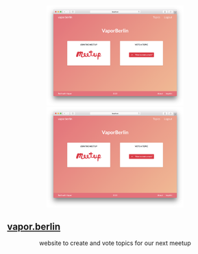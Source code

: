 <p align="center">
    <img src="index.png" width="320" alt="vapor.berlin">
    <br>
    <img src="index.png" width="320" alt="vapor.berlin">
    <h2>
        <a href="http://vapor.berlin">
            vapor.berlin
        </a>
    </h2>
</p>
<p align="center">
    website to create and vote topics for our next meetup
</p>
